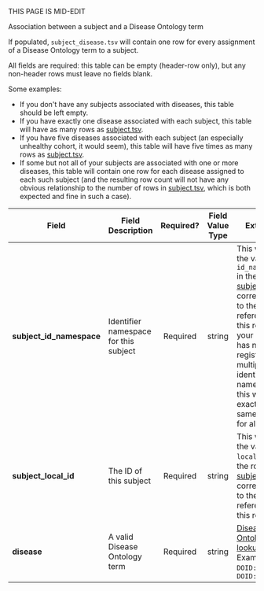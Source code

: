 THIS PAGE IS MID-EDIT

Association between a subject and a Disease Ontology term

If populated, `subject_disease.tsv` will contain one row for every assignment of a Disease Ontology term to a subject.

All fields are required: this table can be empty (header-row only), but any non-header rows must leave no fields blank.

Some examples:   
- If you don't have any subjects associated with diseases, this table should be left empty.
- If you have exactly one disease associated with each subject, this table will have as many rows as [subject.tsv](./TableInfo:-subject.tsv).
- If you have five diseases associated with each subject (an especially unhealthy cohort, it would seem), this table will have five times as many rows as [subject.tsv](./TableInfo:-subject.tsv).
- If some but not all of your subjects are associated with one or more diseases, this table will contain one row for each disease assigned to each such subject (and the resulting row count will not have any obvious relationship to the number of rows in [subject.tsv](./TableInfo:-subject.tsv), which is both expected and fine in such a case).


Field | Field Description | Required? | Field Value Type | Extra Info 
------|-------------------|:-----------:|:-------------:|------------
**subject_id_namespace** | Identifier namespace for this subject  | Required | string | This will be the value of `id_namespace` in the row in [subject.tsv](./TableInfo:-subject.tsv) corresponding to the subject referenced in this row. If your program has not registered multiple CFDE identifier namespaces, this will be exactly the same value for all rows.
**subject_local_id** | The ID of this subject | Required | string | This will be the value of `local_id` in the row in [subject.tsv](./TableInfo:-subject.tsv) corresponding to the subject referenced in this row.
**disease** | A valid Disease Ontology term | Required | string | [Disease Ontology lookup](https://disease-ontology.org/) <br /> Examples: `DOID:8778`, `DOID:0060249`